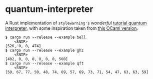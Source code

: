 # quantum-interpreter

A Rust implementation of `stylewarning's` _wonderful_ [tutorial quantum
interpreter](https://www.stylewarning.com/posts/quantum-interpreter/), with
some inspiration taken from [this OCaml
version](https://github.com/sheganinans/QVM-ocaml-mini).


```shell
$ cargo run --release --example bell
    <SNIP>
[526, 0, 0, 474]
$ cargo run --release --example ghz
    <SNIP>
[492, 0, 0, 0, 0, 0, 0, 508]
$ cargo run --release --example qft
    <SNIP>
[59, 67, 77, 50, 48, 74, 69, 57, 69, 73, 71, 54, 47, 63, 63, 59]
```
